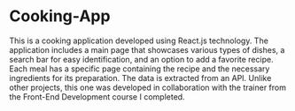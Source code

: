 # Cooking-App

This is a cooking application developed using React.js technology. The application includes a main page that showcases various types of dishes, a search bar for easy identification, and an option to add a favorite recipe. 
Each meal has a specific page containing the recipe and the necessary ingredients for its preparation. The data is extracted from an API. 
Unlike other projects, this one was developed in collaboration with the trainer from the Front-End Development course I completed.